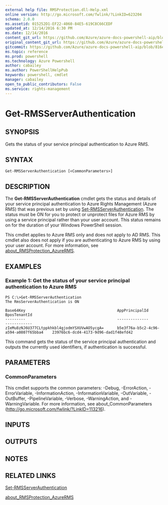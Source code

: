 ```yaml
---
external help file: RMSProtection.dll-Help.xml
online version: http://go.microsoft.com/fwlink/?LinkID=623204
schema: 2.0.0
ms.assetid: 015252D1-EF22-4060-84E5-619C8C66CEDF
updated_at: 12/14/2016 6:30 PM
ms.date: 12/14/2016
content_git_url: https://github.com/Azure/azure-docs-powershell-aip/blob/live/Azure%20Information%20Protection/RMSProtection/vlatest/Get-RMSServerAuthentication.md
original_content_git_url: https://github.com/Azure/azure-docs-powershell-aip/blob/live/Azure%20Information%20Protection/RMSProtection/vlatest/Get-RMSServerAuthentication.md
gitcommit: https://github.com/Azure/azure-docs-powershell-aip/blob/816e19b625f1a45bab7406e8f5b65661a1489ff6/Azure%20Information%20Protection/RMSProtection/vlatest/Get-RMSServerAuthentication.md
ms.topic: reference
ms.prod: powershell
ms.technology: Azure Powershell
author: cabailey
ms.author: PowerShellHelpPub
keywords: powershell, cmdlet
manager: cabailey
open_to_public_contributors: False
ms.service: rights-management
---
```


# Get-RMSServerAuthentication

## SYNOPSIS
Gets the status of your service principal authentication to Azure RMS.

## SYNTAX

```
Get-RMSServerAuthentication [<CommonParameters>]
```

## DESCRIPTION
The **Get-RMSServerAuthentication** cmdlet gets the status and details of your service principal authentication to Azure Rights Management (Azure  RMS) that was previous set by using [Set-RMSServerAuthentication](./Set-RMSServerAuthentication.md).
The status must be ON for you to protect or unprotect files for Azure RMS by using a service principal rather than your user account.
This status remains on for the duration of your Windows PowerShell session.

This cmdlet applies to Azure  RMS only and does not apply to AD RMS.
This cmdlet also does not apply if you are authenticating to Azure RMS by using your user account.
For more information, see [about_RMSProtection_AzureRMS](./about_RMSProtection_AzureRMS.md).

## EXAMPLES

### Example 1: Get the status of your service principal authentication to Azure RMS
```
PS C:\>Get-RMSServerAuthentication
The RmsServerAuthentication is ON

Base64Key                                         AppPrincipalId                          BposTenantId
---------                                         --------------                          ------------
zIeMu8zNJ6U377CLtppkhkbl4gjodmYSXUVwAO5ycgA=      b5e3f76a-b5c2-4c96-a594-a0807f65bba4    23976bc6-dcd4-4173-9d96-dad1f48efd42
```

This command gets the status of the service principal authentication and outputs the currently used identifiers, if authentication is successful.

## PARAMETERS

### CommonParameters
This cmdlet supports the common parameters: -Debug, -ErrorAction, -ErrorVariable, -InformationAction, -InformationVariable, -OutVariable, -OutBuffer, -PipelineVariable, -Verbose, -WarningAction, and -WarningVariable. For more information, see about_CommonParameters (http://go.microsoft.com/fwlink/?LinkID=113216).

## INPUTS

## OUTPUTS

## NOTES

## RELATED LINKS

[Set-RMSServerAuthentication](xref:RMSProtection/vlatest/Set-RMSServerAuthentication.md)

[about_RMSProtection_AzureRMS](xref:RMSProtection/vlatest/about_RMSProtection_AzureRMS.md)
